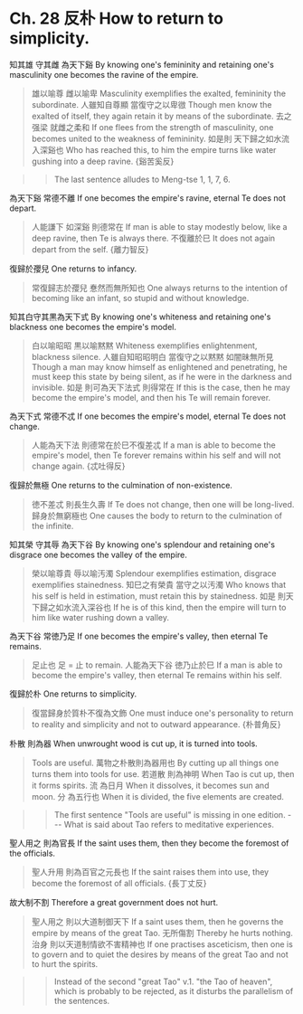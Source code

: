 # Ch. 28 反朴 How to return to simplicity.

知其雄
守其雌
為天下谿
By knowing one's femininity
and retaining one's masculinity
one becomes the ravine of the empire.

> 雄以喻尊
雌以喻卑
Masculinity exemplifies the exalted,
femininity the subordinate.
人雖知自尊顯
當復守之以卑㣲
Though men know the exalted of itself,
they again retain it by means of the subordinate.
去之强梁
就雌之柔和
If one flees from the strength of masculinity,
one becomes united to the weakness of femininity.
如是則
天下歸之如水流入深谿也
Who has reached this,
to him the empire turns like water gushing into a deep ravine.
{谿苦奚反}

>> The last sentence alludes to Meng-tse 1, 1, 7, 6.

為天下谿
常德不離
If one becomes the empire's ravine,
eternal Te does not depart.

> 人能謙下
如深谿
則德常在
If man is able to stay modestly below,
like a deep ravine,
then Te is always there.
不復離於巳
It does not again depart from the self.
{離力智反}

復歸於孾兒
One returns to infancy.

> 常復歸志於孾兒
惷然而無所知也
One always returns to the intention of becoming like an infant,
so stupid and without knowledge.

知其白守其黒為天下式
By knowing one's whiteness and retaining one's blackness one becomes the empire's model.

> 白以喻昭昭
黒以喻黙黙
Whiteness exemplifies enlightenment,
blackness silence.
人雖自知昭昭明白
當復守之以黙黙
如闇昧無所見
Though a man may know himself as enlightened and penetrating,
he must keep this state by being silent,
as if he were in the darkness and invisible.
如是
則可為天下法式
則得常在
If this is the case,
then he may become the empire's model,
and then his Te will remain forever.

為天下式
常德不忒
If one becomes the empire's model,
eternal Te does not change.

> 人能為天下法
則德常在於巳不復差忒
If a man is able to become the empire's model,
then Te forever remains within his self and will not change again.
{忒吐得反}

復歸於無極
One returns to the culmination of non-existence.

> 徳不差忒
則長生久壽
If Te does not change,
then one will be long-lived.
歸身於無窮極也
One causes the body to return to the culmination of the infinite.

知其榮
守其辱
為天下谷
By knowing one's splendour
and retaining one's disgrace
one becomes the valley of the empire.

> 榮以喻尊貴
辱以喻汚濁
Splendour exemplifies estimation,
disgrace exemplifies stainedness.
知巳之有榮貴
當守之以汚濁
Who knows that his self is held in estimation,
must retain this by stainedness.
如是
則天下歸之如水流入深谷也
If he is of this kind,
then the empire will turn to him like water rushing down a valley.

為天下谷
常徳乃足
If one becomes the empire's valley,
then eternal Te remains.

> 足止也
足 = 止 to remain.
人能為天下谷
徳乃止於巳
If a man is able to become the empire's valley,
then eternal Te remains within his self.

復歸於朴
One returns to simplicity.

> 復當歸身於質朴不復為文飾
One must induce one's personality to return to reality and simplicity and not to outward appearance.
{朴普角反}

朴散
則為器
When unwrought wood is cut up,
it is turned into tools.


> Tools are useful.
萬物之朴散則為器用也
By cutting up all things one turns them into tools for use.
若道散
則為神明
When Tao is cut up,
then it forms spirits.
流
為日月
When it dissolves,
it becomes sun and moon.
分
為五行也
When it is divided,
the five elements are created.

>> The first sentence "Tools are useful" is missing in one edition.
--- What is said about Tao refers to meditative experiences.

聖人用之
則為官長
If the saint uses them,
then they become the foremost of the officials.

> 聖人升用
則為百官之元長也
If the saint raises them into use,
they become the foremost of all officials.
{長丁丈反}

故大制不割
Therefore a great government does not hurt.

> 聖人用之
則以大道制御天下
If a saint uses them,
then he governs the empire by means of the great Tao.
无所傷割
Thereby he hurts nothing.
治身
則以天道制情欲不害精神也
If one practises asceticism,
then one is to govern and to quiet the desires by means of the great Tao and not to hurt the spirits.

>> Instead of the second "great Tao" v.1. "the Tao of heaven",
which is probably to be rejected,
as it disturbs the parallelism of the sentences.
